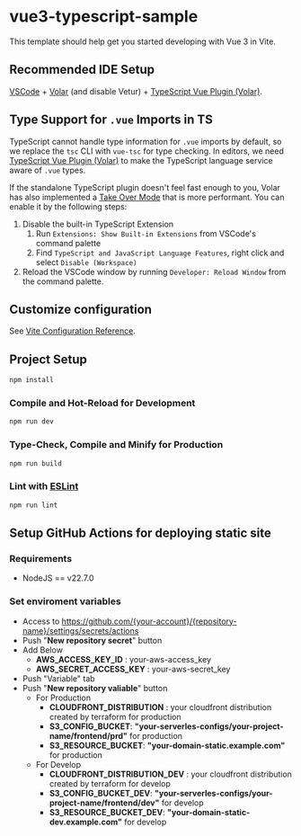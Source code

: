 # vue3-typescript-sample

This template should help get you started developing with Vue 3 in Vite.

## Recommended IDE Setup

[VSCode](https://code.visualstudio.com/) + [Volar](https://marketplace.visualstudio.com/items?itemName=Vue.volar) (and disable Vetur) + [TypeScript Vue Plugin (Volar)](https://marketplace.visualstudio.com/items?itemName=Vue.vscode-typescript-vue-plugin).

## Type Support for `.vue` Imports in TS

TypeScript cannot handle type information for `.vue` imports by default, so we replace the `tsc` CLI with `vue-tsc` for type checking. In editors, we need [TypeScript Vue Plugin (Volar)](https://marketplace.visualstudio.com/items?itemName=Vue.vscode-typescript-vue-plugin) to make the TypeScript language service aware of `.vue` types.

If the standalone TypeScript plugin doesn't feel fast enough to you, Volar has also implemented a [Take Over Mode](https://github.com/johnsoncodehk/volar/discussions/471#discussioncomment-1361669) that is more performant. You can enable it by the following steps:

1. Disable the built-in TypeScript Extension
   1. Run `Extensions: Show Built-in Extensions` from VSCode's command palette
   2. Find `TypeScript and JavaScript Language Features`, right click and select `Disable (Workspace)`
2. Reload the VSCode window by running `Developer: Reload Window` from the command palette.

## Customize configuration

See [Vite Configuration Reference](https://vitejs.dev/config/).

## Project Setup

```sh
npm install
```

### Compile and Hot-Reload for Development

```sh
npm run dev
```

### Type-Check, Compile and Minify for Production

```sh
npm run build
```

### Lint with [ESLint](https://eslint.org/)

```sh
npm run lint
```

## Setup GitHub Actions for deploying static site
### Requirements

- NodeJS == v22.7.0

### Set enviroment variables

- Access to https://github.com/{your-account}/{repository-name}/settings/secrets/actions
- Push "**New repository secret**" button
- Add Below
  - **AWS_ACCESS_KEY_ID** : your-aws-access_key
  - **AWS_SECRET_ACCESS_KEY** : your-aws-secret_key
- Push "Variable" tab
- Push "**New repository valiable**" button
  - For Production
    - **CLOUDFRONT_DISTRIBUTION** : your cloudfront distribution created by terraform for production
    - **S3_CONFIG_BUCKET**: **"your-serverles-configs/your-project-name/frontend/prd"** for production
    - **S3_RESOURCE_BUCKET**: **"your-domain-static.example.com"** for production
  - For Develop
    - **CLOUDFRONT_DISTRIBUTION_DEV** : your cloudfront distribution created by terraform for develop
    - **S3_CONFIG_BUCKET_DEV**: **"your-serverles-configs/your-project-name/frontend/dev"** for develop
    - **S3_RESOURCE_BUCKET_DEV**: **"your-domain-static-dev.example.com"** for develop

